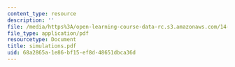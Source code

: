 ```yaml
---
content_type: resource
description: ''
file: /media/https%3A/open-learning-course-data-rc.s3.amazonaws.com/14-30-introduction-to-statistical-method-in-economics-spring-2006/68a2865a1e86bf15ef8d48651dbca36d_simulations.pdf
file_type: application/pdf
resourcetype: Document
title: simulations.pdf
uid: 68a2865a-1e86-bf15-ef8d-48651dbca36d
---
```


